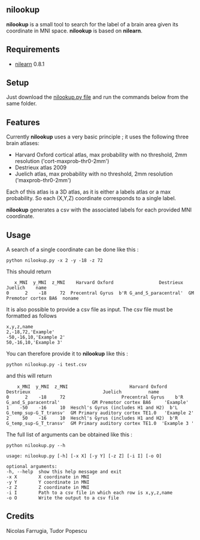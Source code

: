 nilookup
--

**nilookup** is a small tool to search for the label of a brain area given its coordinate in MNI space. 
 **nilookup** is based on **nilearn**.

Requirements
--
- [nilearn](https://nilearn.github.io/stable/index.html) 0.8.1

Setup
--
Just download the [nilookup.py file](nilookup.py) and run the commands below from the same folder. 

Features
--

Currently **nilookup** uses a very basic principle ; it uses the following three brain atlases:
- Harvard Oxford cortical atlas, max probability with no threshold, 2mm resolution ('cort-maxprob-thr0-2mm')
- Destrieux atlas 2009
- Juelich atlas, max probability with no threshold, 2mm resolution ('maxprob-thr0-2mm')

Each of this atlas is a 3D atlas, as it is either a labels atlas or a max probability. So each (X,Y,Z) coordinate corresponds to a single label. 

**nilookup** generates a csv with the associated labels for each provided MNI coordinate. 

Usage
--

A search of a single coordinate can be done like this : 

    python nilookup.py -x 2 -y -18 -z 72

This should return 

       x_MNI  y_MNI  z_MNI    Harvard Oxford                 Destrieux                 Juelich    name
    0      2    -18     72  Precentral Gyrus  b'R G_and_S_paracentral'  GM Premotor cortex BA6  noname

It is also possible to provide a csv file as input. The csv file must be formatted as follows

    x,y,z,name
    2,-18,72,'Example'
    -50,-16,10,'Example 2'
    50,-16,10,'Example 3'

You can therefore provide it to **nilookup** like this : 

    python nilookup.py -i test.csv

and this will return 

        x_MNI  y_MNI  z_MNI                       Harvard Oxford                   Destrieux                           Juelich          name
    0      2    -18     72                     Precentral Gyrus    b'R G_and_S_paracentral'            GM Premotor cortex BA6     'Example'
    1    -50    -16     10  Heschl's Gyrus (includes H1 and H2)  b'L G_temp_sup-G_T_transv'  GM Primary auditory cortex TE1.0   'Example 2'
    2     50    -16     10  Heschl's Gyrus (includes H1 and H2)  b'R G_temp_sup-G_T_transv'  GM Primary auditory cortex TE1.0  'Example 3 '

The full list of arguments can be obtained like this : 

    python nilookup.py --h

    usage: nilookup.py [-h] [-x X] [-y Y] [-z Z] [-i I] [-o O]

    optional arguments:
    -h, --help  show this help message and exit
    -x X        X coordinate in MNI
    -y Y        Y coordinate in MNI
    -z Z        Z coordinate in MNI
    -i I        Path to a csv file in which each row is x,y,z,name
    -o O        Write the output to a csv file


Credits
--
Nicolas Farrugia, Tudor Popescu